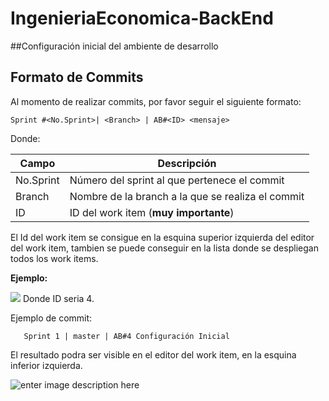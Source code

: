 # IngenieriaEconomica-BackEnd


##Configuración inicial del ambiente de desarrollo


## **Formato de Commits**

Al momento de realizar commits, por favor seguir el siguiente formato:

    Sprint #<No.Sprint>| <Branch> | AB#<ID> <mensaje>

Donde:
	
|  Campo|Descripción  |
|--|--|
|  No.Sprint|Número del sprint al que pertenece el commit |
|Branch|Nombre de la branch a la que se realiza el commit|
|ID|ID del work item (**muy importante**)|

El Id del work item se consigue en la esquina superior izquierda del editor del work item, tambien se puede conseguir en la lista donde se despliegan todos los work items.

**Ejemplo:**

![](https://lh3.googleusercontent.com/E9m6gJSRSG7QvK1Yd768DYd9JIXCTKs9auorRUU5QNuYjGrV8PFoSpSqy5INcf3_uPMjqxONZdYB)
Donde ID seria 4.

Ejemplo de commit:

       Sprint 1 | master | AB#4 Configuración Inicial


El resultado podra ser visible en el editor del work item, en la esquina inferior izquierda.

![enter image description here](https://lh3.googleusercontent.com/XuKB2QTa-hL2VIF4j7QZWhP4aM9wFykOcHqckVBj8rqIgdE_TUWDFGLjjX8JhS0DpOXuS7RnX_m-)
